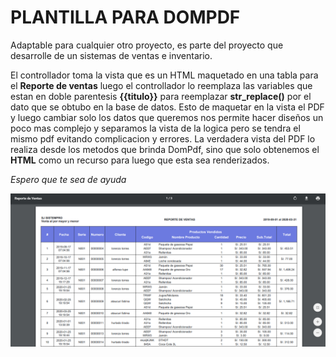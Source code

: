 # PLANTILLA PARA DOMPDF
Adaptable para cualquier otro proyecto, es parte del proyecto que desarrolle de un sistemas de ventas e inventario.

El controllador toma la vista que es un HTML maquetado en una tabla para el **Reporte de ventas** luego el controllador lo reemplaza las variables que estan en doble parentesis **{{titulo}}** para reemplazar **str_replace()** por el dato que se obtubo en la base de datos. Esto de maquetar en la vista el PDF y luego cambiar solo los datos que queremos nos permite hacer diseños un poco mas complejo y separamos la vista de la logica pero se tendra el mismo pdf evitando complicacion y errores.
La verdadera vista del PDF lo realiza desde los metodos que brinda DomPdf, sino que solo obtenemos el **HTML** como un recurso para luego que esta sea renderizados.

_Espero que te sea de ayuda_

![Cat](Captura%20de%20pantalla.png)